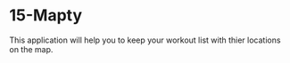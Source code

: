 # 15-Mapty
 This application will help you to keep your workout list with thier locations on the map.
